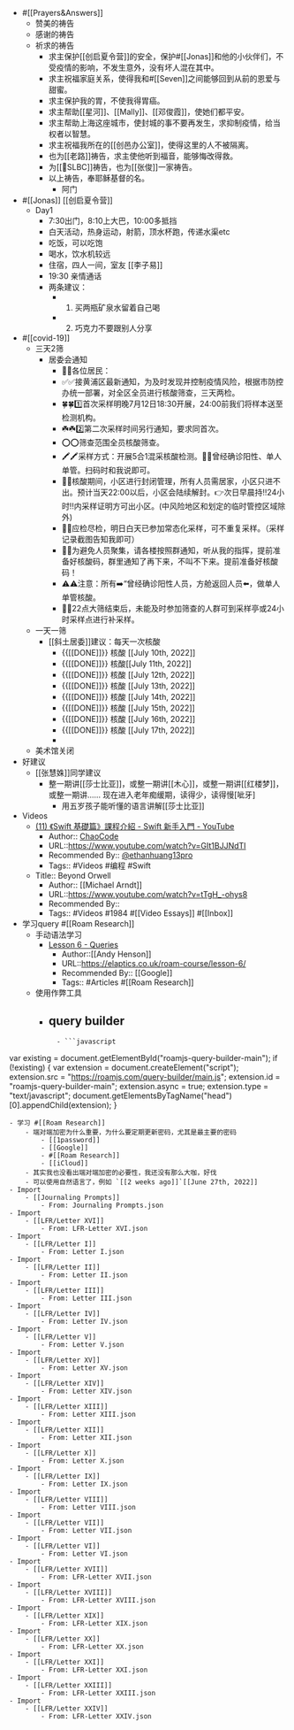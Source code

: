 - #[[Prayers&Answers]]
    - 赞美的祷告
    - 感谢的祷告
    - 祈求的祷告
        - 求主保护[[创启夏令营]]的安全，保护#[[Jonas]]和他的小伙伴们，不受疫情的影响，不发生意外，没有坏人混在其中。
        - 求主祝福家庭关系，使得我和#[[Seven]]之间能够回到从前的恩爱与甜蜜。
        - 求主保护我的胃，不使我得胃癌。
        - 求主帮助[[星河]]、[[Mally]]、[[邓俊霞]]，使她们都平安。
        - 求主帮助上海这座城市，使封城的事不要再发生，求抑制疫情，给当权者以智慧。
        - 求主祝福我所在的[[创邑办公室]]，使得这里的人不被隔离。
        - 也为[[老路]]祷告，求主使他听到福音，能够悔改得救。
        - 为[[SLBC]]祷告，也为[[张俊]]一家祷告。
        - 以上祷告，奉耶稣基督的名。
            - 阿门
- #[[Jonas]] [[创启夏令营]]
    - Day1 
        - 7:30出门，8:10上大巴，10:00多抵挡
        - 白天活动，热身运动，射箭，顶水杯跑，传递水渠etc
        - 吃饭，可以吃饱
        - 喝水，饮水机较远
        - 住宿，四人一间，室友 [[李子易]]
        - 19:30 亲情通话
        - 两条建议：
            - 1. 买两瓶矿泉水留着自己喝
            - 2. 巧克力不要跟别人分享
- #[[covid-19]]
    - 三天2筛
        - 居委会通知
            - 📝📝各位居民：
            - ✅✅接黄浦区最新通知，为及时发现并控制疫情风险，根据市防控办统一部署，对全区全员进行核酸筛查，三天两检。
            - 🍀🍀1️⃣首次采样明晚7月12日18:30开展，24:00前我们将样本送至检测机构。
            - ☘️☘️2️⃣第二次采样时间另行通知，要求同首次。
            - ⭕️⭕️筛查范围全员核酸筛查。
            - 🖍🖍采样方式：开展5合1混采核酸检测。💎💎曾经确诊阳性、单人单管。扫码时和我说即可。
            - 🚨🚨核酸期间，小区进行封闭管理，所有人员需居家，小区只进不出。预计当天22:00以后，小区会陆续解封。👉次日早晨持‼️24小时‼️内采样证明方可出小区。(中风险地区和划定的临时管控区域除外)
            - 🍁🍁应检尽检，明日白天已参加常态化采样，可不重复采样。（采样记录截图告知我即可）
            - 🌈🌈为避免人员聚集，请各楼按照群通知，听从我的指挥，提前准备好核酸码，群里通知了再下来，不叫不下来。提前准备好核酸码！
            - ⚠️⚠️注意：所有➡️“曾经确诊阳性人员，方舱返回人员⬅️，做单人单管核酸。
            - 🌟🌟22点大筛结束后，未能及时参加筛查的人群可到采样亭或24小时采样点进行补采样。
    - 一天一筛
        - [[斜土居委]]建议：每天一次核酸
            - {{[[DONE]]}}  核酸 [[July 10th, 2022]]
            - {{[[DONE]]}} 核酸[[July 11th, 2022]]
            - {{[[DONE]]}} 核酸 [[July 12th, 2022]]
            - {{[[DONE]]}} 核酸 [[July 13th, 2022]]
            - {{[[DONE]]}} 核酸 [[July 14th, 2022]]
            - {{[[DONE]]}} 核酸 [[July 15th, 2022]]
            - {{[[DONE]]}} 核酸 [[July 16th, 2022]]
            - {{[[DONE]]}} 核酸 [[July 17th, 2022]]
            - 
    - 美术馆关闭
- 好建议
    - [[张慧姝]]同学建议
        - 整一期讲[[莎士比亚]]，或整一期讲[[木心]]，或整一期讲[[红楼梦]]，或整一期讲...... 现在进入老年痴缓期，读得少，读得慢[呲牙]
            - 用五岁孩子能听懂的语言讲解[[莎士比亚]]
- Videos
    - [(11) 《Swift 基礎篇》課程介紹 - Swift 新手入門 - YouTube](https://www.youtube.com/watch?v=GIt1BJJNdTI)
        - Author:: [ChaoCode](https://www.youtube.com/c/ChaoCode)
        - URL::https://www.youtube.com/watch?v=GIt1BJJNdTI
        - Recommended By:: [@ethanhuang13pro](https://twitter.com/ethanhuang13pro)
        - Tags:: #Videos #编程 #Swift
    - Title:: Beyond Orwell
        - Author:: [[Michael Arndt]]
        - URL::https://www.youtube.com/watch?v=tTgH_-ohys8
        - Recommended By:: 
        - Tags:: #Videos #1984 #[[Video Essays]] #[[Inbox]]
- 学习query #[[Roam Research]]
    - 手动语法学习
        - [Lesson 6 - Queries](https://elaptics.co.uk/roam-course/lesson-6/) 
            - Author::[[Andy Henson]]
            - URL::https://elaptics.co.uk/roam-course/lesson-6/
            - Recommended By:: [[Google]]
            - Tags:: #Articles #[[Roam Research]]
    - 使用作弊工具
        - query builder
            - 
                - ```javascript
var existing = document.getElementById("roamjs-query-builder-main");
if (!existing) {
  var extension = document.createElement("script");
  extension.src = "https://roamjs.com/query-builder/main.js";
  extension.id = "roamjs-query-builder-main";
  extension.async = true;
  extension.type = "text/javascript";
  document.getElementsByTagName("head")[0].appendChild(extension);
}
```
- 学习 #[[Roam Research]]
    - 端对端加密为什么重要，为什么要定期更新密码，尤其是最主要的密码
        - [[1password]]
        - [[Google]]
        - #[[Roam Research]]
        - [[iCloud]]
    - 其实我也没看出端对端加密的必要性，我还没有那么大咖，好伐
    - 可以使用自然语言了，例如 `[[2 weeks ago]]`[[June 27th, 2022]]
- Import
    - [[Journaling Prompts]]
        - From: Journaling Prompts.json
- Import
    - [[LFR/Letter XVI]]
        - From: LFR-Letter XVI.json
- Import
    - [[LFR/Letter I]]
        - From: Letter I.json
- Import
    - [[LFR/Letter II]]
        - From: Letter II.json
- Import
    - [[LFR/Letter III]]
        - From: Letter III.json
- Import
    - [[LFR/Letter IV]]
        - From: Letter IV.json
- Import
    - [[LFR/Letter V]]
        - From: Letter V.json
- Import
    - [[LFR/Letter XV]]
        - From: Letter XV.json
- Import
    - [[LFR/Letter XIV]]
        - From: Letter XIV.json
- Import
    - [[LFR/Letter XIII]]
        - From: Letter XIII.json
- Import
    - [[LFR/Letter XII]]
        - From: Letter XII.json
- Import
    - [[LFR/Letter X]]
        - From: Letter X.json
- Import
    - [[LFR/Letter IX]]
        - From: Letter IX.json
- Import
    - [[LFR/Letter VIII]]
        - From: Letter VIII.json
- Import
    - [[LFR/Letter VII]]
        - From: Letter VII.json
- Import
    - [[LFR/Letter VI]]
        - From: Letter VI.json
- Import
    - [[LFR/Letter XVII]]
        - From: LFR-Letter XVII.json
- Import
    - [[LFR/Letter XVIII]]
        - From: LFR-Letter XVIII.json
- Import
    - [[LFR/Letter XIX]]
        - From: LFR-Letter XIX.json
- Import
    - [[LFR/Letter XX]]
        - From: LFR-Letter XX.json
- Import
    - [[LFR/Letter XXI]]
        - From: LFR-Letter XXI.json
- Import
    - [[LFR/Letter XXIII]]
        - From: LFR-Letter XXIII.json
- Import
    - [[LFR/Letter XXIV]]
        - From: LFR-Letter XXIV.json
